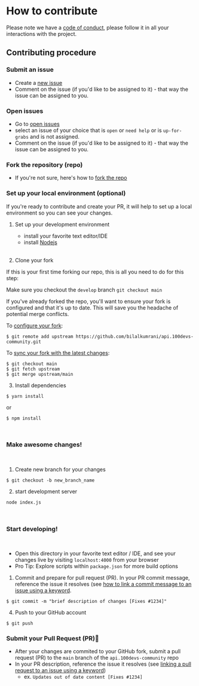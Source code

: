 # How to contribute

Please note we have a [code of conduct](https://github.com/reactdeveloperske/reactdevske-website/blob/main/CODE_OF_CONDUCT.md), please follow it in all your interactions with the project.

## Contributing procedure

### Submit an issue

- Create a [new issue](https://github.com/bilalkumrani/api.100devs-community/issues) 
- Comment on the issue (if you'd like to be assigned to it) - that way the issue can be assigned to you.

### Open issues

- Go to [open issues](https://github.com/bilalkumrani/api.100devs-community/issues)
- select an issue of your choice that is `open` or `need help` or is `up-for-grabs` and is not assigned.
- Comment on the issue (if you'd like to be assigned to it) - that way the issue can be assigned to you.

### Fork the repository (repo)

- If you're not sure, here's how to [fork the repo](https://help.github.com/en/articles/fork-a-repo)

### Set up your local environment (optional)

If you're ready to contribute and create your PR, it will help to set up a local environment so you can see your changes.

1. Set up your development environment

   - install your favorite text editor/IDE
   - install [Nodejs](nodejs.org)

   <br>

2. Clone your fork

If this is your first time forking our repo, this is all you need to do for this step:


Make sure you checkout the `develop` branch `git checkout main`

If you've already forked the repo, you'll want to ensure your fork is configured and that it's up to date. This will save you the headache of potential merge conflicts.

To [configure your fork](https://docs.github.com/en/github/collaborating-with-issues-and-pull-requests/configuring-a-remote-for-a-fork):

```
$ git remote add upstream https://github.com/bilalkumrani/api.100devs-community.git
```

To [sync your fork with the latest changes](https://docs.github.com/en/github/collaborating-with-issues-and-pull-requests/syncing-a-fork):

```
$ git checkout main
$ git fetch upstream
$ git merge upstream/main
```

3. Install dependencies

```
$ yarn install
```

or

```
$ npm install
```

<br>

### Make awesome changes!

<br>

1. Create new branch for your changes

```
$ git checkout -b new_branch_name
```

2. start development server


```
node index.js
```

<br>

### Start developing!

<br>

- Open this directory in your favorite text editor / IDE, and see your changes live by visiting `localhost:4000` from your browser
- Pro Tip: Explore scripts within `package.json` for more build options

1. Commit and prepare for pull request (PR). In your PR commit message, reference the issue it resolves (see [how to link a commit message to an issue using a keyword](https://docs.github.com/en/free-pro-team@latest/github/managing-your-work-on-github/linking-a-pull-request-to-an-issue#linking-a-pull-request-to-an-issue-using-a-keyword).

```
$ git commit -m "brief description of changes [Fixes #1234]"
```

4. Push to your GitHub account

```
$ git push
```

### Submit your Pull Request (PR)🚀

- After your changes are commited to your GitHub fork, submit a pull request (PR) to the `main` branch of the `api.100devs-community` repo
- In your PR description, reference the issue it resolves (see [linking a pull request to an issue using a keyword](https://docs.github.com/en/free-pro-team@latest/github/managing-your-work-on-github/linking-a-pull-request-to-an-issue#linking-a-pull-request-to-an-issue-using-a-keyword))
  - ex. `Updates out of date content [Fixes #1234]`
